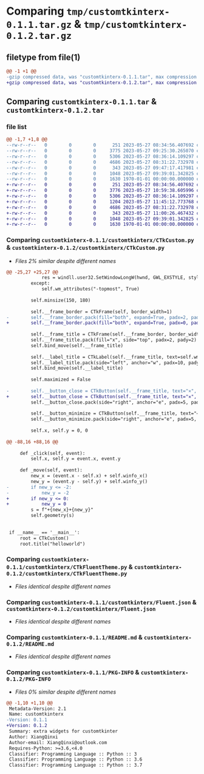 # Comparing `tmp/customtkinterx-0.1.1.tar.gz` & `tmp/customtkinterx-0.1.2.tar.gz`

## filetype from file(1)

```diff
@@ -1 +1 @@
-gzip compressed data, was "customtkinterx-0.1.1.tar", max compression
+gzip compressed data, was "customtkinterx-0.1.2.tar", max compression
```

## Comparing `customtkinterx-0.1.1.tar` & `customtkinterx-0.1.2.tar`

### file list

```diff
@@ -1,7 +1,8 @@
--rw-r--r--   0        0        0      251 2023-05-27 08:34:56.407692 customtkinterx-0.1.1/customtkinterx/__init__.py
--rw-r--r--   0        0        0     3775 2023-05-27 09:25:30.265070 customtkinterx-0.1.1/customtkinterx/CTkCustom.py
--rw-r--r--   0        0        0     5306 2023-05-27 08:36:14.109297 customtkinterx-0.1.1/customtkinterx/CTkFluentTheme.py
--rw-r--r--   0        0        0     4686 2023-05-27 08:31:22.732978 customtkinterx-0.1.1/customtkinterx/Fluent.json
--rw-r--r--   0        0        0      343 2023-05-27 09:47:17.417981 customtkinterx-0.1.1/pyproject.toml
--rw-r--r--   0        0        0     1048 2023-05-27 09:39:01.342825 customtkinterx-0.1.1/README.md
--rw-r--r--   0        0        0     1630 1970-01-01 00:00:00.000000 customtkinterx-0.1.1/PKG-INFO
+-rw-r--r--   0        0        0      251 2023-05-27 08:34:56.407692 customtkinterx-0.1.2/customtkinterx/__init__.py
+-rw-r--r--   0        0        0     3776 2023-05-27 10:59:38.605996 customtkinterx-0.1.2/customtkinterx/CTkCustom.py
+-rw-r--r--   0        0        0     5306 2023-05-27 08:36:14.109297 customtkinterx-0.1.2/customtkinterx/CTkFluentTheme.py
+-rw-r--r--   0        0        0     1204 2023-05-27 11:45:12.773768 customtkinterx-0.1.2/customtkinterx/CTkListBox.py
+-rw-r--r--   0        0        0     4686 2023-05-27 08:31:22.732978 customtkinterx-0.1.2/customtkinterx/Fluent.json
+-rw-r--r--   0        0        0      343 2023-05-27 11:00:26.467432 customtkinterx-0.1.2/pyproject.toml
+-rw-r--r--   0        0        0     1048 2023-05-27 09:39:01.342825 customtkinterx-0.1.2/README.md
+-rw-r--r--   0        0        0     1630 1970-01-01 00:00:00.000000 customtkinterx-0.1.2/PKG-INFO
```

### Comparing `customtkinterx-0.1.1/customtkinterx/CTkCustom.py` & `customtkinterx-0.1.2/customtkinterx/CTkCustom.py`

 * *Files 2% similar despite different names*

```diff
@@ -25,27 +25,27 @@
             res = windll.user32.SetWindowLongW(hwnd, GWL_EXSTYLE, style)
         except:
             self.wm_attributes("-topmost", True)
 
         self.minsize(150, 180)
 
         self.__frame_border = CTkFrame(self, border_width=1)
-        self.__frame_border.pack(fill="both", expand=True, padx=2, pady=2)
+        self.__frame_border.pack(fill="both", expand=True, padx=0, pady=0)
 
         self.__frame_title = CTkFrame(self.__frame_border, border_width=0, corner_radius=2)
         self.__frame_title.pack(fill="x", side="top", padx=2, pady=2)
         self.bind_move(self.__frame_title)
 
         self.__label_title = CTkLabel(self.__frame_title, text=self.wm_title())
         self.__label_title.pack(side="left", anchor="w", padx=10, pady=5)
         self.bind_move(self.__label_title)
 
         self.maximized = False
 
-        self.__button_close = CTkButton(self.__frame_title, text="✕", width=30, height=30, command=lambda: self.quit())
+        self.__button_close = CTkButton(self.__frame_title, text="✕", width=30, height=30, command=lambda: self.destroy())
         self.__button_close.pack(side="right", anchor="e", padx=5, pady=5)
 
         self.__button_minimize = CTkButton(self.__frame_title, text="–", width=30, height=30, command=lambda: self.minimize())
         self.__button_minimize.pack(side="right", anchor="e", padx=5, pady=5)
 
         self.x, self.y = 0, 0
 
@@ -88,16 +88,16 @@
 
     def _click(self, event):
         self.x, self.y = event.x, event.y
 
     def _move(self, event):
         new_x = (event.x - self.x) + self.winfo_x()
         new_y = (event.y - self.y) + self.winfo_y()
-        if new_y <= -2:
-            new_y = -2
+        if new_y <= 0:
+            new_y = 0
         s = f"+{new_x}+{new_y}"
         self.geometry(s)
 
 
 if __name__ == '__main__':
     root = CTkCustom()
     root.title("helloworld")
```

### Comparing `customtkinterx-0.1.1/customtkinterx/CTkFluentTheme.py` & `customtkinterx-0.1.2/customtkinterx/CTkFluentTheme.py`

 * *Files identical despite different names*

### Comparing `customtkinterx-0.1.1/customtkinterx/Fluent.json` & `customtkinterx-0.1.2/customtkinterx/Fluent.json`

 * *Files identical despite different names*

### Comparing `customtkinterx-0.1.1/README.md` & `customtkinterx-0.1.2/README.md`

 * *Files identical despite different names*

### Comparing `customtkinterx-0.1.1/PKG-INFO` & `customtkinterx-0.1.2/PKG-INFO`

 * *Files 0% similar despite different names*

```diff
@@ -1,10 +1,10 @@
 Metadata-Version: 2.1
 Name: customtkinterx
-Version: 0.1.1
+Version: 0.1.2
 Summary: extra widgets for customtkinter
 Author: XiangQinxi
 Author-email: XiangQinxi@outlook.com
 Requires-Python: >=3.6,<4.0
 Classifier: Programming Language :: Python :: 3
 Classifier: Programming Language :: Python :: 3.6
 Classifier: Programming Language :: Python :: 3.7
```

